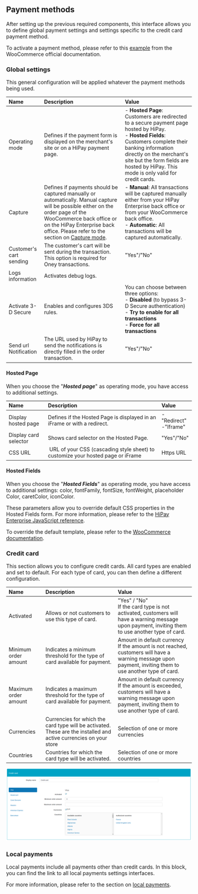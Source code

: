 ## Payment methods

After setting up the previous required components, this interface allows you to define 
global payment settings and settings specific to the credit card payment method.

To activate a payment method, please refer to this [example](https://docs.woocommerce.com/document/cheque/#section-1) from the WooCommerce official documentation.

### Global settings

This general configuration will be applied whatever the payment methods being used.

 | Name        | Description | Value |
 |:------------|:------------|:-----|
 | Operating mode | Defines if the payment form is displayed on the merchant's site or on a HiPay payment page. | - **Hosted Page**: Customers are redirected to a secure payment page hosted by HiPay. </br> - **Hosted Fields**: Customers complete their banking information directly on the merchant's site but the form fields are hosted by HiPay. This mode is only valid for credit cards. |
 | Capture        | Defines if payments should be captured manually or automatically. Manual capture will be possible either on the order page of the WooCommerce back office or on the HiPay Enterprise back office. Please refer to the section on [Capture mode](#capture-and-refund-capture).  | - **Manual**: All transactions will be captured manually either from your HiPay Enterprise back office or from your WooCommerce back office. <br /> - **Automatic**: All transactions will be captured automatically.
 |  Customer's cart sending             | The customer's cart will be sent during the transaction. This option is required for Oney transactions.|"Yes"/"No"|
 | Logs information | Activates debug logs.  ||
 |  Activate 3-D Secure | Enables and configures 3DS rules. | You can choose between three options: <br /> - **Disabled** (to bypass 3-D Secure authentication) <br /> - **Try to enable for all transactions** <br /> - **Force for all transactions**|
 |  Send url Notification | The URL used by HiPay to send the notifications is directly filled in the order transaction. | "Yes"/"No" |

#### Hosted Page

When you choose the "**_Hosted page_**" as operating mode, you have access to additional settings.

   | Name               | Description | Value |
 |:------------|:------------|:-----|
 | Display hosted page      | Defines if the Hosted Page is displayed in an iFrame or with a redirect. | -"Redirect" <br /> -"Iframe"
 | Display card selector    | Shows card selector on the Hosted Page.| "Yes"/"No"
 | CSS URL                  | URL of your CSS (cascading style sheet) to customize your hosted page or iFrame | Https URL


#### Hosted Fields

When you choose the "**_Hosted Fields_**"  as operating mode, you have access to additional settings: color, fontFamily, fontSize, fontWeight, placeholder Color, caretColor, iconColor.   

These parameters allow you to override default CSS properties in the Hosted Fields form.
For more information, please refer to the [HiPay Enterprise JavaScript reference](/doc/hipay-enterprise-sdk-js_3/Reference/).

To override the default template, please refer to the [WooCommerce documentation](https://docs.woocommerce.com/document/template-structure/). 

### Credit card

This section allows you to configure credit cards.
All card types are enabled and set to default.
For each type of card, you can then define a different configuration.

   | Name               | Description | Value |
 |:------------|:------------|:-----|
 | Activated                     | Allows or not customers to use this type of card.   |"Yes" / "No" <br /> If the card type is not activated, customers will have a warning message upon payment, inviting them to use another type of card.
 | Minimum order amount          | Indicates a minimum threshold for the type of card available for payment.| Amount in default currency <br /> If the amount is not reached, customers will have a warning message upon payment, inviting them to use another type of card.|
 | Maximum order amount    | Indicates a maximum threshold for the type of card available for payment.| Amount in default currency <br /> If the amount is exceeded, customers will have a warning message upon payment, inviting them to use another type of card. |
 |  Currencies             | Currencies for which the card type will be activated. These are the installed and active currencies on your store | Selection of one or more currencies|
 |  Countries        |Countries for which the card type will be activated.   |Selection of one or more countries|

![legend](images/card-configuration.png)

### Local payments

Local payments include all payments other than credit cards.
In this block, you can find the link to all local payments settings interfaces.

For more information, please refer to the section on [local payments](#local-payment-method-configuration).


